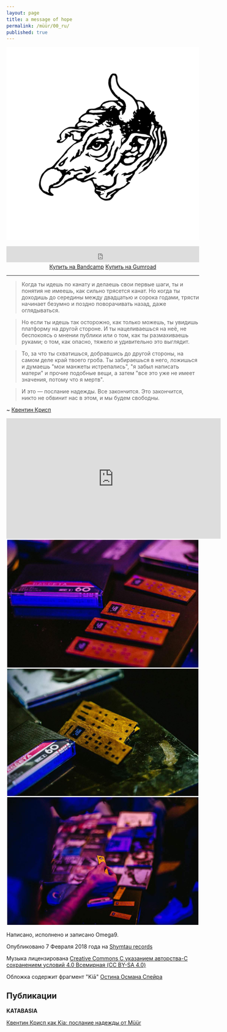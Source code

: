 ```yaml
---
layout: page
title: a message of hope
permalink: /müür/00_ru/
published: true
---
```

![](/müür/00/cover.png)

<center>
<iframe style="border: 0; width: 100%; height: 42px;" src="https://bandcamp.com/EmbeddedPlayer/album=3484318043/size=small/bgcol=333333/linkcol=ffffff/transparent=true/" seamless><a href="http://omega9.bandcamp.com/album/a-message-of-hope">a message of hope by MÜÜR</a></iframe>
</center>


<center>
<a markdown="0" href="https://omega9.bandcamp.com/album/a-message-of-hope" class="btn">Купить на Bandcamp</a> <a markdown="0" href="https://gum.co/sGqSz" class="btn">Купить на Gumroad</a>
</center>

-----
> Когда ты идешь по канату и делаешь свои первые шаги, ты и понятия не имеешь, как сильно трясется канат. Но когда ты доходишь до середины между двадцатью и сорока годами, трясти начинает безумно и поздно поворачивать назад, даже оглядываться.

> Но если ты идешь так осторожно, как только можешь, ты увидишь платформу на другой стороне. И ты нацеливаешься на неё, не беспокоясь о мнении публики или о том, как ты размахиваешь руками; о том, как опасно, тяжело и удивительно это выглядит.

> То, за что ты схватишься, добравшись до другой стороны, на самом деле край твоего гроба. Ты забираешься в него, ложишься и думаешь "мои манжеты истрепались", "я забыл написать матери" и прочие подобные вещи, а затем "все это уже не имеет значения, потому что я мертв".

> И это — послание надежды. Все закончится. Это закончится, никто не обвинит нас в этом, и мы будем свободны.

~ [Квентин Крисп](https://ru.wikipedia.org/wiki/%D0%9A%D0%B2%D0%B5%D0%BD%D1%82%D0%B8%D0%BD_%D0%9A%D1%80%D0%B8%D1%81%D0%BF)

<center>
<iframe width="560" height="315" src="https://www.youtube.com/embed/dzs-GY12DWY" frameborder="0" allow="accelerometer; autoplay; encrypted-media; gyroscope; picture-in-picture" allowfullscreen></iframe>
<br />

<img src="/müür/00/1.jpg" width="500"/>
<img src="/müür/00/2.jpg" width="500"/>
<img src="/müür/00/3.jpg" width="500"/>
</center>

Написано, исполнено и записано Omega9.

Опубликовано 7 Февраля 2018 года на [Shymtau records](https://vk.com/shymtau)

Музыка лицензирована [Creative Commons С указанием авторства-С сохранением условий 4.0 Всемирная (CC BY-SA 4.0)](https://creativecommons.org/licenses/by-sa/4.0/deed.ru)

Обложка содержит фрагмент "Kiā" [Остина Османа Спейра](https://ru.wikipedia.org/wiki/%D0%A1%D0%BF%D0%B5%D0%B9%D1%80,_%D0%9E%D1%81%D1%82%D0%B8%D0%BD_%D0%9E%D1%81%D0%BC%D0%B0%D0%BD)

## Публикации

**KATABASIA**

[Квентин Крисп как Kia: послание надежды от Müür](https://katab.asia/2018/03/11/omega9/)